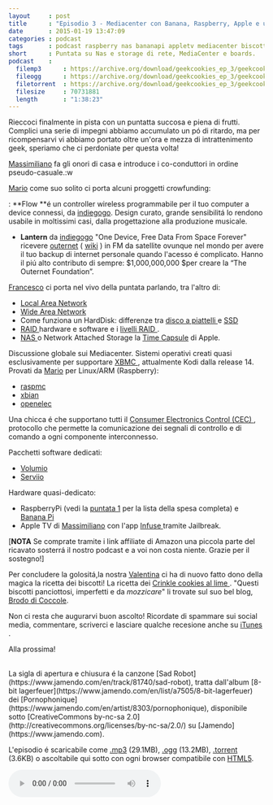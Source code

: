 ```yaml
---
layout     : post
title      : "Episodio 3 - Mediacenter con Banana, Raspberry, Apple e una spruzzata di NAS"
date       : 2015-01-19 13:47:09
categories : podcast
tags       : podcast raspberry nas bananapi appletv mediacenter biscotti
short      : Puntata su Nas e storage di rete, MediaCenter e boards.
podcast    :
  filemp3      : https://archive.org/download/geekcookies_ep_3/geekcookies_ep_3.mp3 
  fileogg      : https://archive.org/download/geekcookies_ep_3/geekcookies_ep_3.ogg
  filetorrent  : https://archive.org/download/geekcookies_ep_3/geekcookies_ep_3_archive.torrent
  filesize     : 70731881
  length       : "1:38:23"
---
```


Rieccoci finalmente in pista con un puntatta succosa e piena di frutti. Complici una serie di impegni abbiamo accumulato un pó di ritardo, ma per ricompensarvi vi abbiamo portato oltre un'ora e mezza di intrattenimento geek, speriamo che ci perdoniate per questa volta!

[Massimiliano][twittermas] fa gli onori di casa e introduce i co-conduttori in ordine pseudo-casuale.:w

[Mario][twittermar] come suo solito ci porta alcuni proggetti crowfunding:

: **Flow **é un controller wireless programmabile per il tuo computer a device connessi, da [indiegogo][flowindiegogo]. Design curato, grande sensibilitá lo rendono usabile in moltissimi casi, dalla progettazione alla produzione musicale.
- **Lantern** da [indiegogo][lanternindiegogo] "One Device, Free Data From Space Forever" ricevere [outernet](https://www.outernet.is/en/) ( [wiki](http://en.wikipedia.org/wiki/Outernet) ) in FM da satellite ovunque nel mondo per avere il tuo backup di internet personale quando l'acesso é complicato. Hanno il piú alto contributo di sempre: $1,000,000,000 $per creare la “The Outernet Foundation”.

[Francesco][twitterfra] ci porta nel vivo della puntata parlando, tra l'altro di:

* [Local Area Network ](http://it.wikipedia.org/wiki/Local_Area_Network)
* [Wide Area Network](http://it.wikipedia.org/wiki/Wide_Area_Network)
* Come funziona un HardDisk: differenze tra [ disco a piattelli ](http://it.wikipedia.org/wiki/Disco_rigido) e [ SSD ](http://it.wikipedia.org/wiki/Unit%C3%A0_a_stato_solido)
* [ RAID ](http://it.wikipedia.org/wiki/RAID) hardware e software e i [ livelli RAID ](http://it.wikipedia.org/wiki/RAID#Livelli_RAID_standard).
* [ NAS ](http://it.wikipedia.org/wiki/Network_Attached_Storage) o Network Attached Storage la [Time Capsule][timecapsuleapple] di Apple.

Discussione globale sui Mediacenter.
Sistemi operativi creati quasi esclusivamente per supportare [ XBMC ](http://it.wikipedia.org/wiki/Xbox_Media_Center), attualmente Kodi dalla release 14.
Provati da [Mario][twittermar] per Linux/ARM (Raspberry):

* [raspmc](http://www.raspbmc.com/)
* [xbian](http://www.xbian.org/)
* [openelec](http://openelec.tv/)

Una chicca é che supportano tutti il [ Consumer Electronics Control (CEC) ](http://it.wikipedia.org/wiki/High-Definition_Multimedia_Interface#Canale_CEC_.28Consumer_Electronics_Control.29_-_opzionale), protocollo che permette la comunicazione dei segnali di controllo e di comando a ogni componente interconnesso.

Pacchetti software dedicati:
* [Volumio](http://volumio.org/)
* [Serviio](http://serviio.org/)

Hardware quasi-dedicato:

* RaspberryPi (vedi la [puntata 1](http://geekcookies.github.io/podcast/2014/11/14/episodio-1/) per la lista della spesa completa) e [Banana Pi](http://www.amazon.it/gp/product/B00MW463A8/ref=as_li_qf_sp_asin_il_tl?ie=UTF8&camp=3370&creative=23322&creativeASIN=B00MW463A8&linkCode=as2&tag=geekcookies03-21) 
* Apple TV di [Massimiliano][twittermas] con l'app [ Infuse ](http://firecore.com/) tramite Jailbreak.


[**NOTA** Se comprate tramite i link affiliate di Amazon una piccola parte del ricavato sosterrá il nostro podcast e a voi non costa niente. Grazie per il sostegno!]

Per concludere la golositá,la nostra [Valentina](https://twitter.com/valefatina)  ci ha di nuovo fatto dono della magica la ricetta dei biscotti! 
La ricetta dei [ Crinkle cookies al lime ](http://www.brododicoccole.com/crinkle-cookies-al-lime/). "Questi biscotti panciottosi, imperfetti e da *mozzicare*" li trovate sul suo bel blog, [Brodo di Coccole](http://www.brododicoccole.com/).

Non ci resta che augurarvi buon ascolto! Ricordate di spammare sui social media, commentare, scriverci e lasciare qualche recesione anche su [ iTunes ](https://itunes.apple.com/it/podcast/geek-cookies./id942553422?l=it).

Alla prossima!

<br />
La sigla di apertura e chiusura é la canzone [Sad Robot](https://www.jamendo.com/en/track/81740/sad-robot), tratta dall'album [8-bit lagerfeuer](https://www.jamendo.com/en/list/a7505/8-bit-lagerfeuer) dei [Pornophonique](https://www.jamendo.com/en/artist/8303/pornophonique), disponibile sotto [CreativeCommons by-nc-sa 2.0](http://creativecommons.org/licenses/by-nc-sa/2.0/) su [Jamendo](https://www.jamendo.com).

L'episodio é scaricabile come [.mp3]({{page.podcast.filemp3}}) (29.1MB), [.ogg]({{page.podcast.fileogg}}) (13.2MB), [.torrent]({{page.podcast.filetorrent}}) (3.6KB) o ascoltabile qui sotto con ogni browser compatibile con [HTML5](http://html5test.com/).


<!--HTML5 audio player,see http://www.bloggerbuster.com/2012/07/how-to-add-music-player-in-blogspot.html-->
<audio preload = "metadata" controls> 
<source src="{{page.podcast.filemp3}}" /> 
If you cannot see the audio controls, your browser does not support the audio element 
</audio>

[flowindiegogo]: https://www.indiegogo.com/projects/flow-the-world-s-most-magical-controller
[lanternindiegogo]: https://www.indiegogo.com/projects/lantern-one-device-free-data-from-space-forever
[twitterfra]: https://twitter.com/cesco_78 
[twittermar]: https://twitter.com/kidpixo 
[twittermas]: https://twitter.com/fanciullim
[timecapsuleapple]: htdatp://it.wikipedia.org/wiki/Time_Capsule_(Apple)
